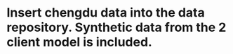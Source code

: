 # Insert chengdu data into the data repository. Synthetic data from the 2 client model is included. 
